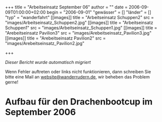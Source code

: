 +++
title = "Arbeitseinsatz September 06"
author = ""
date = 2006-09-09T01:00:00+02:00
begin = "2006-09-01"
"gewässer" = []
"länder" = []
"typ" = "wanderfahrt"
[[images]]
title = "Arbeitseinsatz Schuppen2"
src = "images/Arbeitseinsatz_Schuppen2.jpg"
[[images]]
title = "Arbeitseinsatz Schuppen1"
src = "images/Arbeitseinsatz_Schuppen1.jpg"
[[images]]
title = "Arebeitseinsatz Pavilion3"
src = "images/Arebeitseinsatz_Pavilion3.jpg"
[[images]]
title = "Arebeitseinsatz Pavilion2"
src = "images/Arebeitseinsatz_Pavilion2.jpg"

+++


*Dieser Bericht wurde automatisch migriert*

Wenn Fehler auftreten oder links nicht funktionieren, dann schreiben Sie bitte eine Mail an website@wanderrudern.de, wir beheben das Problem gerne!



# Aufbau für den Drachenbootcup im September 2006


